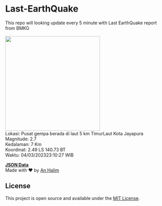 # Last-EarthQuake
This repo will looking update every 5 minute with Last EarthQuake report from BMKG
<br>
<br>
<img src="https://ews.bmkg.go.id/TEWS/data/20230304231027.mmi.jpg?93653xpmqqup7bg5a47tut0" width="300"/>
<br>
Lokasi: Pusat gempa berada di laut 5 km TimurLaut Kota Jayapura <br>
Magnitude: 2.7 <br>
Kedalaman: 7 Km <br>
Koordinat: 2.49 LS 140.73 BT <br>
Waktu: 04/03/202323:10:27 WIB <br>

<a href="./data/data.json">**JSON Data**</a>
<br>
Made with ❤️ by <a href="https://github.com/an-halim">An Halim</a>
## License

This project is open source and available under the [MIT License](LICENSE).
